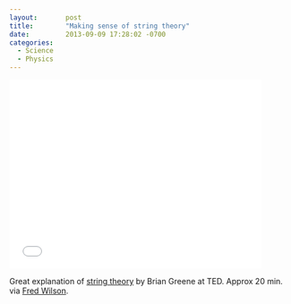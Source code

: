 ```yaml
---
layout:       post
title:        "Making sense of string theory"
date:         2013-09-09 17:28:02 -0700
categories:
  - Science
  - Physics
---
```


<iframe class="embedly-embed" src="//cdn.embedly.com/widgets/media.html?src=https%3A%2F%2Fwww.youtube.com%2Fembed%2FYtdE662eY_M%3Ffeature%3Doembed&url=https%3A%2F%2Fwww.youtube.com%2Fwatch%3Fv%3DYtdE662eY_M&image=https%3A%2F%2Fi.ytimg.com%2Fvi%2FYtdE662eY_M%2Fhqdefault.jpg&key=d815972c91e546edb5d2d02e509f8b1c&type=text%2Fhtml&schema=youtube" width="450" height="338" scrolling="no" frameborder="0" allowfullscreen></iframe>

Great explanation of  [string theory](http://en.wikipedia.org/wiki/String_theory)  by Brian Greene at TED. Approx 20 min. via  [Fred Wilson](http://www.avc.com/a_vc/2013/09/video-of-the-week-string-theory.html).

